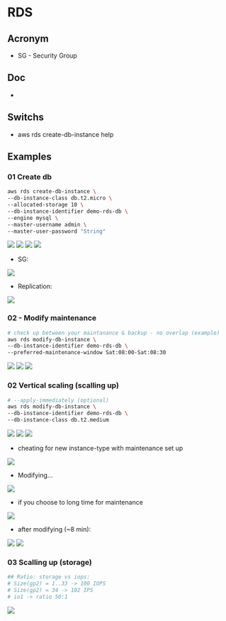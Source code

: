 # RDS

## Acronym
* SG - Security Group

## Doc
* 

## Switchs
* aws rds create-db-instance help

## Examples
### 01 Create db
````bash
aws rds create-db-instance \
--db-instance-class db.t2.micro \
--allocated-storage 10 \
--db-instance-identifier demo-rds-db \
--engine mysql \
--master-username admin \
--master-user-password "String"
````
[<img src="https://i.imgur.com/64FUgU8.png">](https://i.imgur.com/64FUgU8.png)
[<img src="https://i.imgur.com/Xl5T7EB.png">](https://i.imgur.com/Xl5T7EB.png)
[<img src="https://i.imgur.com/aeMcfab.png">](https://i.imgur.com/aeMcfab.png)
[<img src="https://i.imgur.com/GmhlNwk.png">](https://i.imgur.com/GmhlNwk.png)

* SG:

[<img src="https://i.imgur.com/6OUGCFf.png">](https://i.imgur.com/6OUGCFf.png)

* Replication:

[<img src="https://i.imgur.com/2RE6Vfr.png">](https://i.imgur.com/2RE6Vfr.png)

### 02 - Modify maintenance
````bash
# check up between your maintanance & backup - no overlap (example)
aws rds modify-db-instance \
--db-instance-identifier demo-rds-db \
--preferred-maintenance-window Sat:08:00-Sat:08:30
````
[<img src="https://i.imgur.com/eD6JU0o.png">](https://i.imgur.com/eD6JU0o.png)
[<img src="https://i.imgur.com/703cxLR.png">](https://i.imgur.com/703cxLR.png)
[<img src="https://i.imgur.com/1WtA7mR.png">](https://i.imgur.com/1WtA7mR.png)

### 02 Vertical scaling (scalling up)
````bash
# --apply-immediately (optional)
aws rds modify-db-instance \
--db-instance-identifier demo-rds-db \
--db-instance-class db.t2.medium
````
[<img src="https://i.imgur.com/NbxSRGu.png">](https://i.imgur.com/NbxSRGu.png)
[<img src="https://i.imgur.com/IpcBptz.png">](https://i.imgur.com/IpcBptz.png)
[<img src="https://i.imgur.com/4WZ6hUE.png">](https://i.imgur.com/4WZ6hUE.png)

* cheating for new instance-type with maintenance set up

[<img src="https://i.imgur.com/XQFxzFV.png">](https://i.imgur.com/XQFxzFV.png)

* Modifying...

[<img src="https://i.imgur.com/0766vMJ.png">](https://i.imgur.com/0766vMJ.png)

* if you choose to long time for maintenance 

[<img src="https://i.imgur.com/WDmqGz8.png">](https://i.imgur.com/WDmqGz8.png)

* after  modifying (~8 min):

[<img src="https://i.imgur.com/kjowRS9.png">](https://i.imgur.com/kjowRS9.png)
[<img src="https://i.imgur.com/HaGN134.png">](https://i.imgur.com/HaGN134.png)


### 03 Scalling up (storage)
````bash
## Ratio: storage vs iops:
# Size(gp2) = 1..33 -> 100 IOPS
# Size(gp2) = 34 -> 102 IPS
# io1 -> ratio 50:1
````

[<img src="https://i.imgur.com/U1S0w7p.png">](https://i.imgur.com/U1S0w7p.png)
